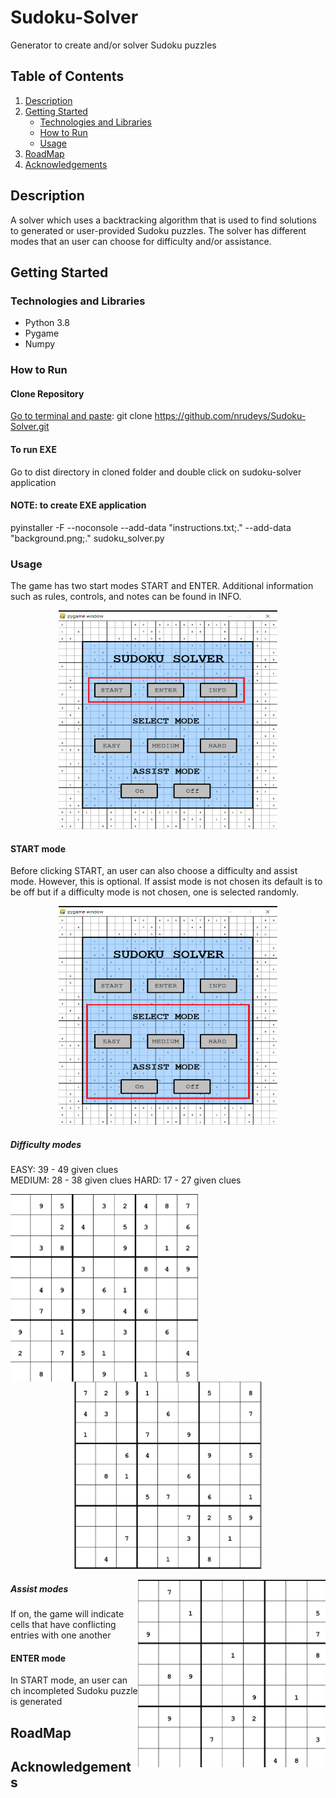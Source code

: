 # Sudoku-Solver

Generator to create and/or solver Sudoku puzzles

## Table of Contents
1. [Description](#description)
2. [Getting Started](#getting-started)
    * [Technologies and Libraries](#technologies-and-libraries)
    * [How to Run](#how-to-run)
    * [Usage](#usage)
3. [RoadMap](#roadmap)
4. [Acknowledgements](#acknowledgements)

## Description
A solver which uses a backtracking algorithm that is used to find solutions to 
generated or user-provided Sudoku puzzles. The solver has different modes that 
an user can choose for difficulty and/or assistance.

## Getting Started
### Technologies and Libraries
* Python 3.8
* Pygame
* Numpy
### How to Run
#### Clone Repository
<ins>Go to terminal and paste</ins>: git clone https://github.com/nrudeys/Sudoku-Solver.git

#### To run EXE
Go to dist directory in cloned folder and double click on sudoku-solver
application

#### NOTE: to create EXE application
pyinstaller -F --noconsole --add-data "instructions.txt;." --add-data "background.png;." sudoku_solver.py

### Usage
The game has two start modes START and ENTER. Additional information such as
rules, controls, and notes can be found in INFO.

<p align="center">
    <img src="https://github.com/nrudeys/Sudoku-Solver/blob/fec704913523408788eb4a3e284b04c530d60f79/start_game.png" width="350" height="350">
</p>

#### START mode
Before clicking START, an user can also choose a difficulty and assist mode. However, this is
optional. If assist mode is not chosen its default is to be off but if a difficulty mode is not chosen,
one is selected randomly. 

<p align="center">
    <img src="https://github.com/nrudeys/Sudoku-Solver/blob/452a257be55c632b60f5cf717a5a85ccffcf4193/start_modes.png" width="350" height="350">
</p>

##### Difficulty modes
EASY: 39 - 49 given clues          
MEDIUM: 28 - 38 given clues
HARD: 17 - 27 given clues

<img align="left" src="https://github.com/nrudeys/Sudoku-Solver/blob/9e04b1ded2dc7290d3eb0d93714e8af3e531edc4/easy.png" width="300" height="300">

<p align="center">
    <img src="https://github.com/nrudeys/Sudoku-Solver/blob/9d408ac1330ceeb29bdc4c2a159089032780996a/med.png" width="300" height="300">
</p>

<img align="right" src="https://github.com/nrudeys/Sudoku-Solver/blob/9d408ac1330ceeb29bdc4c2a159089032780996a/hard.png" width="300" height="300">

##### Assist modes
If on, the game will indicate cells that have conflicting entries with one another





#### ENTER mode

In START mode, an user can ch
incompleted
Sudoku puzzle is generated 


## RoadMap
## Acknowledgements
